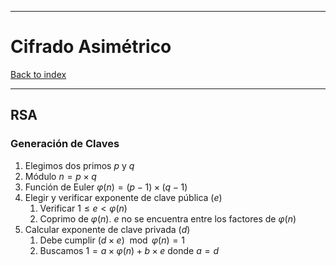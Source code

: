 
---
# Cifrado Asimétrico

[Back to index](../README.md)

---

## RSA
### Generación de Claves
1. Elegimos dos primos $p$ y $q$
2. Módulo $n=p\times q$
3. Función de Euler $\varphi(n) = (p-1)\times (q-1)$
4. Elegir y verificar exponente de clave pública ($e$)
	1. Verificar $1\leq e < \varphi(n)$
	2. Coprimo de $\varphi(n)$. $e$ no se encuentra entre los factores de $\varphi(n)$
5. Calcular exponente de clave privada ($d$)
	1. Debe cumplir $(d\times e) \mod \varphi(n) = 1$
	2. Buscamos $1=a\times \varphi(n) + b \times e$ donde $a = d$